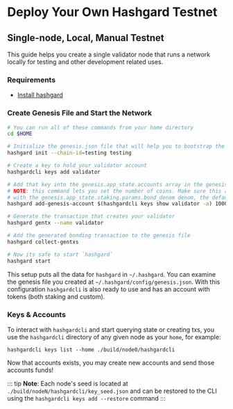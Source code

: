 # Deploy Your Own Hashgard Testnet

## Single-node, Local, Manual Testnet

This guide helps you create a single validator node that runs a network locally for testing and other development related uses.

### Requirements

- [Install hashgard](./installation.md)

### Create Genesis File and Start the Network

```bash
# You can run all of these commands from your home directory
cd $HOME

# Initialize the genesis.json file that will help you to bootstrap the network
hashgard init --chain-id=testing testing

# Create a key to hold your validator account
hashgardcli keys add validator

# Add that key into the genesis.app_state.accounts array in the genesis file
# NOTE: this command lets you set the number of coins. Make sure this account has some coins
# with the genesis.app_state.staking.params.bond_denom denom, the default is staking
hashgard add-genesis-account $(hashgardcli keys show validator -a) 1000000000stake,1000000000validatortoken

# Generate the transaction that creates your validator
hashgard gentx --name validator

# Add the generated bonding transaction to the genesis file
hashgard collect-gentxs

# Now its safe to start `hashgard`
hashgard start
```

This setup puts all the data for `hashgard` in `~/.hashgard`. You can examine the genesis file you created at `~/.hashgard/config/genesis.json`. With this configuration `hashgardcli` is also ready to use and has an account with tokens (both staking and custom).

### Keys & Accounts

To interact with `hashgardcli` and start querying state or creating txs, you use the
`hashgardcli` directory of any given node as your `home`, for example:

```shell
hashgardcli keys list --home ./build/node0/hashgardcli
```

Now that accounts exists, you may create new accounts and send those accounts
funds!

::: tip
**Note**: Each node's seed is located at `./build/nodeN/hashgardcli/key_seed.json` and can be restored to the CLI using the `hashgardcli keys add --restore` command
:::
